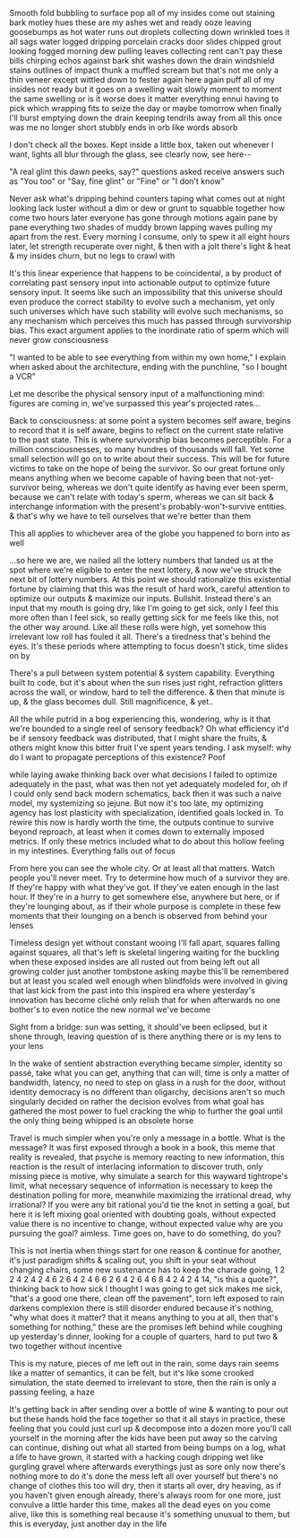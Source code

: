 Smooth fold bubbling to surface pop all of my insides come out staining bark motley hues these are my ashes wet and ready ooze leaving goosebumps as hot water runs out droplets collecting down wrinkled toes it all sags water logged dripping porcelain cracks door slides chipped grout looking fogged morning dew pulling leaves collecting rent can't pay these bills chirping echos against bark shit washes down the drain windshield stains outlines of impact thunk a muffled scream but that's not me only a thin veneer except wittled down to fester again here again puff all of my insides not ready but it goes on a swelling wait slowly moment to moment the same swelling or is it worse does it matter everything ennui having to pick which wrapping fits to seize the day or maybe tomorrow when finally I'll burst emptying down the drain keeping tendrils away from all this once was me no longer short stubbly ends in orb like words absorb

I don't check all the boxes. Kept inside a little box, taken out whenever I want, lights all blur through the glass, see clearly now, see here--

"A real glint this dawn peeks, say?" questions asked receive answers such as "You too" or "Say, fine glint" or "Fine" or "I don't know"

Never ask what's dripping behind counters taping what comes out at night looking lack luster without a dim or dew or grunt to squabble together how come two hours later everyone has gone through motions again pane by pane everything two shades of muddy brown lapping waves pulling my apart from the rest. Every morning I consume, only to spew it all eight hours later, let strength recuperate over night, & then with a jolt there's light & heat & my insides churn, but no legs to crawl with

It's this linear experience that happens to be coincidental, a by product of correlating past sensory input into actionable output to optimize future sensory input. It seems like such an impossibility that this universe should even produce the correct stability to evolve such a mechanism, yet only such universes which have such stability will evolve such mechanisms, so any mechanism which perceives this much has passed through survivorship bias. This exact argument applies to the inordinate ratio of sperm which will never grow consciousness

"I wanted to be able to see everything from within my own home," I explain when asked about the architecture, ending with the punchline, "so I bought a VCR"

Let me describe the physical sensory input of a malfunctioning mind: figures are coming in, we've surpassed this year's projected rates...

Back to consciousness: at some point a system becomes self aware, begins to record that it is self aware, begins to reflect on the current state relative to the past state. This is where survivorship bias becomes perceptible. For a million consciousnesses, so many hundres of thousands will fall. Yet some small selection will go on to write about their success. This will be for future victims to take on the hope of being the survivor. So our great fortune only means anything when we become capable of having been that not-yet-survivor being, whereas we don't quite identify as having ever been sperm, because we can't relate with today's sperm, whereas we can sit back & interchange information with the present's probably-won't-survive entities. & that's why we have to tell ourselves that we're better than them

This all applies to whichever area of the globe you happened to born into as well

...so here we are, we nailed all the lottery numbers that landed us at the spot where we're eligible to enter the next lottery, & now we've struck the next bit of lottery numbers. At this point we should rationalize this existential fortune by claiming that this was the result of hard work, careful attention to optimize our outputs & maximize our inputs. Bullshit. Instead there's an input that my mouth is going dry, like I'm going to get sick, only I feel this more often than I feel sick, so really getting sick for me feels like this, not the other way around. Like all these rolls were high, yet somehow this irrelevant low roll has fouled it all. There's a tiredness that's behind the eyes. It's these periods where attempting to focus doesn't stick, time slides on by

There's a pull between system potential & system capability. Everything built to code, but it's about when the sun rises just right, refraction glitters across the wall, or window, hard to tell the difference. & then that minute is up, & the glass becomes dull. Still magnificence, & yet..

All the while putrid in a bog experiencing this, wondering, why is it that we're bounded to a single reel of sensory feedback? Oh what efficiency it'd be if sensory feedback was distributed, that I might share the fruits, & others might know this bitter fruit I've spent years tending. I ask myself: why do I want to propagate perceptions of this existence? Poof

while laying awake thinking back over what decisions I failed to optimize adequately in the past, what was then not yet adequately modeled for, oh if I could only send back modern schematics, back then it was such a naive model, my systemizing so jejune. But now it's too late, my optimizing agency has lost plasticity with specialization, identified goals locked in. To rewire this now is hardly worth the time, the outputs continue to survive beyond reproach, at least when it comes down to externally imposed metrics. If only these metrics included what to do about this hollow feeling in my intestines. Everything falls out of focus

From here you can see the whole city. Or at least all that matters. Watch people you'll never meet. Try to determine how much of a survivor they are. If they're happy with what they've got. If they've eaten enough in the last hour. If they're in a hurry to get somewhere else, anywhere but here, or if they're lounging about, as if their whole purpose is complete in these few moments that their lounging on a bench is observed from behind your lenses

Timeless design yet without constant wooing I'll fall apart, squares falling against squares, all that's left is skeletal lingering waiting for the buckling when these exposed insides are all rusted out from being left out all growing colder just another tombstone asking maybe this'll be remembered but at least you scaled well enough when blindfolds were involved in giving that last kick from the past into this inspired era where yesterday's innovation has become cliché only relish that for when afterwards no one bother's to even notice the new normal we've become

Sight from a bridge: sun was setting, it should've been eclipsed, but it shone through, leaving question of is there anything there or is my lens to your lens

In the wake of sentient abstraction everything became simpler, identity so passé, take what you can get, anything that can will, time is only a matter of bandwidth, latency, no need to step on glass in a rush for the door, without identity democracy is no different than oligarchy, decisions aren't so much singularly decided on rather the decision evolves from what goal has gathered the most power to fuel cracking the whip to further the goal until the only thing being whipped is an obsolete horse

Travel is much simpler when you're only a message in a bottle. What is the message? It was first exposed through a book in a book, this meme that reality is revealed, that psyche is memory reacting to new information, this reaction is the result of interlacing information to discover truth, only missing piece is motive, why simulate a search for this wayward tightrope's limit, what necessary sequence of information is necessary to keep the destination polling for more, meanwhile maximizing the irrational dread, why irrational? If you were any bit rational you'd tie the knot in setting a goal, but here it is left mixing goal oriented with doubting goals, without expected value there is no incentive to change, without expected value why are you pursuing the goal? aimless. Time goes on, have to do something, do you?

This is not inertia when things start for one reason & continue for another, it's just paradigm shifts & scaling out, you shift in your seat without changing chairs, some new sustenance has to keep the charade going, 1 2 2 4 2 4 2 4 6 2 6 4 2 4 6 6 2 6 4 2 6 4 6 8 4 2 4 2 4 14, "is this a quote?", thinking back to how sick I thought I was going to get sick makes me sick, "that's a good one there, clean off the pavement", torn left exposed to rain darkens complexion there is still disorder endured because it's nothing, "why what does it matter? that it means anything to you at all, then that's something for nothing," these are the promises left behind while coughing up yesterday's dinner, looking for a couple of quarters, hard to put two & two together without incentive

This is my nature, pieces of me left out in the rain, some days rain seems like a matter of semantics, it can be felt, but it's like some crooked simulation, the state deemed to irrelevant to store, then the rain is only a passing feeling, a haze

It's getting back in after sending over a bottle of wine & wanting to pour out but these hands hold the face together so that it all stays in practice, these feeling that you could just curl up & decompose into a dozen more you'll call yourself in the morning after the kids have been put away so the carving can continue, dishing out what all started from being bumps on a log, what a life to have grown, it started with a hacking cough dripping wet like gurgling gravel where afterwards everythings just as sore only now there's nothing more to do it's done the mess left all over yourself but there's no change of clothes this too will dry, then it starts all over, dry heaving, as if you haven't given enough already, there's always room for one more, just convulve a little harder this time, makes all the dead eyes on you come alive, like this is something real because it's something unusual to them, but this is everyday, just another day in the life
